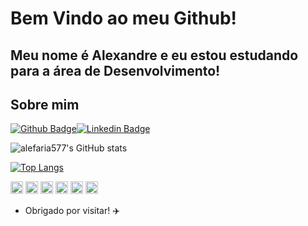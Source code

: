 # Bem Vindo ao meu Github!

## Meu nome é Alexandre e eu estou estudando para a área de Desenvolvimento!

## Sobre mim

[![Github Badge](https://img.shields.io/badge/-Github-000?style=flat-square&logo=Github&logoColor=white&link=https://github.com/alefaria577)](https://github.com/alefaria577)[![Linkedin Badge](https://img.shields.io/badge/-LinkedIn-blue?style=flat-square&logo=Linkedin&logoColor=white&link=https://www.linkedin.com/in/alexandrefariadev/)](https://www.linkedin.com/in/alexandrefariadev)


![alefaria577's GitHub stats](https://github-readme-stats.vercel.app/api?username=alefaria577&hide_rank=true&hide=issues,stars&theme=highcontrast)

[![Top Langs](https://github-readme-stats.vercel.app/api/top-langs/?username=alefaria577&layout=donut-vertical)](https://github.com/alefaria577/github-readme-stats)





<code><img height="20" src="https://img.shields.io/badge/C-00599C?style=for-the-badge&logo=c&logoColor=white"></code>
<code><img height="20" src="https://img.shields.io/badge/Java-ED8B00?style=for-the-badge&logo=java&logoColor=white"></code>
<code><img height="20" src="https://img.shields.io/badge/JavaScript-323330?style=for-the-badge&logo=javascript&logoColor=F7DF1E"></code>
<code><img height="20" src="https://img.shields.io/badge/CSS3-1572B6?style=for-the-badge&logo=css3&logoColor=white"></code>
<code><img height="20" src="https://img.shields.io/badge/React-20232A?style=for-the-badge&logo=react&logoColor=61DAFB"></code>
<code><img height="20" src="https://img.shields.io/badge/Node%20js-339933?style=for-the-badge&logo=nodedotjs&logoColor=white"></code>
 
- Obrigado por visitar! :airplane:

